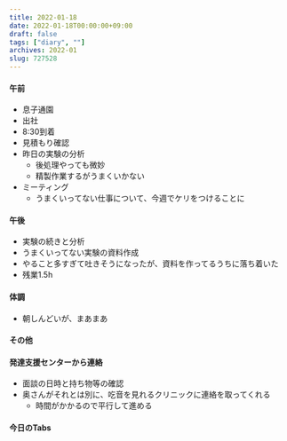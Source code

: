 ```yaml
---
title: 2022-01-18
date: 2022-01-18T00:00:00+09:00
draft: false
tags: ["diary", ""]
archives: 2022-01
slug: 727528
---
```

#### 午前
- 息子通園
- 出社
- 8:30到着
- 見積もり確認
- 昨日の実験の分析
  - 後処理やっても微妙
  - 精製作業するがうまくいかない
- ミーティング
  - うまくいってない仕事について、今週でケリをつけることに
#### 午後
- 実験の続きと分析
- うまくいってない実験の資料作成
- やること多すぎて吐きそうになったが、資料を作ってるうちに落ち着いた
- 残業1.5h
#### 体調
- 朝しんどいが、まあまあ
#### その他
#### 発達支援センターから連絡
- 面談の日時と持ち物等の確認
- 奥さんがそれとは別に、吃音を見れるクリニックに連絡を取ってくれる
  - 時間がかかるので平行して進める
#### 今日のTabs